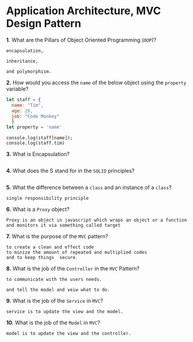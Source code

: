 # Application Architecture, MVC Design Pattern

**1.** What are the Pillars of Object Oriented Programming (`OOP`)?
<!-- enter you answer in the space below -->
```
encapsulation, 

inheritance, 

and polymorphism.

```
**2.** How would you access the `name` of the below object using the `property` variable?
```js
let staff = {
  name: "Tim",
  age: 26,
  job: "Code Monkey"
  }
let property = 'name'
```
<!-- enter you answer in the space below -->
```
console.log(staff[name]);
console.log(staff.tim)

```
**3.** What is Encapsulation?
<!-- enter you answer in the space below -->
```

```
**4.** What does the S stand for in the `SOLID` principles?
<!-- enter you answer in the space below -->
```

```
**5.** What the difference between a `class` and an instance of a `class`?
<!-- enter you answer in the space below -->
```
single responsibility principle
```
**6.** What is a `Proxy` object?
<!-- enter you answer in the space below -->
```
Proxy is an object in javascript which wraps an object or a function and monitors it via something called target
```

**7.** What is the purpose of the `MVC` pattern?
<!-- enter you answer in the space below -->
```
to create a clean and effect code 
to minize the amount of repeated and multiplied codes
and to keep things  secure.

```
**8.** What is the job of the `Controller` in the `MVC` Pattern?
<!-- enter you answer in the space below -->
```
to communicate with the users needs.

and tell the model and veiw what to do.
```

**9.** What is the job of the `Service` in `MVC`?
<!-- enter you answer in the space below -->
```
service is to update the view and the model.
```
**10.** What is the job of the `Model` in `MVC`?
<!-- enter you answer in the space below -->
```
model is to update the view and the controller.
```
